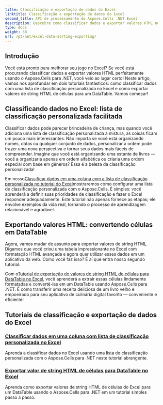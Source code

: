 ```yaml
---
title: Classificação e exportação de dados do Excel
linktitle: Classificação e exportação de dados do Excel
second_title: API de processamento do Aspose.Cells .NET Excel
description: Descubra como classificar dados e exportar valores HTML no Excel com o Aspose.Cells para .NET por meio destes tutoriais fáceis de seguir.
type: docs
weight: 38
url: /pt/net/excel-data-sorting-exporting/
---
```

## Introdução

Você está pronto para melhorar seu jogo no Excel? Se você está procurando classificar dados e exportar valores HTML perfeitamente usando o Aspose.Cells para .NET, você veio ao lugar certo! Neste artigo, vamos nos aprofundar em dois tutoriais fantásticos: como classificar dados com uma lista de classificação personalizada no Excel e como exportar valores de string HTML de células para um DataTable. Vamos começar!

## Classificando dados no Excel: lista de classificação personalizada facilitada

Classificar dados pode parecer brincadeira de criança, mas quando você adiciona uma lista de classificação personalizada à mistura, as coisas ficam um pouco mais interessantes. Não importa se você está organizando nomes, datas ou qualquer conjunto de dados, personalizar a ordem pode trazer uma nova perspectiva e tornar seus dados mais fáceis de compreender. Imagine que você está organizando uma estante de livros — você a organizaria apenas em ordem alfabética ou criaria uma ordem especial com base em gêneros? Essa é a beleza da classificação personalizada! 

 Em nosso[Classificar dados em uma coluna com a lista de classificação personalizada no tutorial do Excel](./sort-data-in-a-column-with-custom-sort-list-in-excel/)mostraremos como configurar uma lista de classificação personalizada com o Aspose.Cells. É simples: você aprenderá a definir suas prioridades de classificação e fazer o Excel responder adequadamente. Este tutorial não apenas fornece as etapas; ele envolve exemplos da vida real, tornando o processo de aprendizagem relacionável e agradável.

## Exportando valores HTML: convertendo células em DataTable

Agora, vamos mudar de assunto para exportar valores de string HTML. Digamos que você criou uma tabela impressionante no Excel com formatação HTML avançada e agora quer utilizar esses dados em um aplicativo da web. Como você faz isso? É aí que entra nosso segundo tutorial. 

 Com o[Tutorial de exportação de valores de string HTML de células para DataTable no Excel](./export-html-string-value-of-cells-to-datatable-in-excel/), você aprenderá a extrair essas células lindamente formatadas e convertê-las em um DataTable usando Aspose.Cells para .NET. É como transferir uma receita deliciosa de um livro velho e empoeirado para seu aplicativo de culinária digital favorito — conveniente e eficiente!

## Tutoriais de classificação e exportação de dados do Excel
### [Classificar dados em uma coluna com lista de classificação personalizada no Excel](./sort-data-in-a-column-with-custom-sort-list-in-excel/)
Aprenda a classificar dados no Excel usando uma lista de classificação personalizada com o Aspose.Cells para .NET neste tutorial abrangente.
### [Exportar valor de string HTML de células para DataTable no Excel](./export-html-string-value-of-cells-to-datatable-in-excel/)
Aprenda como exportar valores de string HTML de células do Excel para um DataTable usando o Aspose.Cells para .NET em um tutorial simples passo a passo.